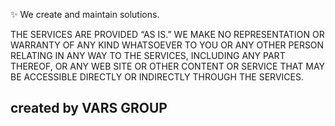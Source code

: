 ✨ We create and maintain solutions. <br />

THE SERVICES ARE PROVIDED “AS IS.” WE MAKE NO REPRESENTATION OR WARRANTY OF ANY KIND WHATSOEVER TO YOU OR ANY OTHER PERSON RELATING IN ANY WAY TO THE SERVICES, INCLUDING ANY PART THEREOF, OR ANY WEB SITE OR OTHER CONTENT OR SERVICE THAT MAY BE ACCESSIBLE DIRECTLY OR INDIRECTLY THROUGH THE SERVICES.

## created by VARS GROUP
